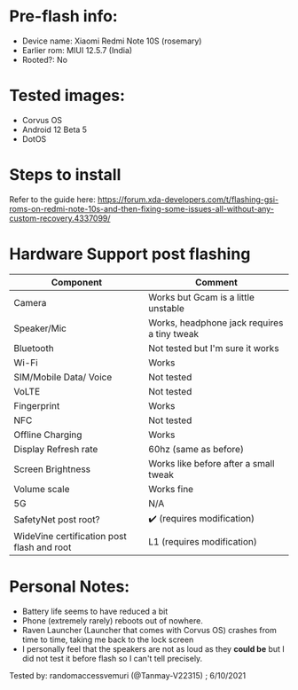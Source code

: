 # Pre-flash info:
- Device name: Xiaomi Redmi Note 10S (rosemary)
- Earlier rom: MIUI 12.5.7 (India)
- Rooted?: No

# Tested images:
- Corvus OS
- Android 12 Beta 5
- DotOS

# Steps to install 
Refer to the guide here: https://forum.xda-developers.com/t/flashing-gsi-roms-on-redmi-note-10s-and-then-fixing-some-issues-all-without-any-custom-recovery.4337099/

# Hardware Support post flashing
| Component | Comment|
|---|---|
|Camera| Works but Gcam is a little unstable |
|Speaker/Mic | Works, headphone jack requires a tiny tweak|
|Bluetooth | Not tested but I'm sure it works|
|Wi-Fi| Works|
|SIM/Mobile Data/ Voice| Not tested|
|VoLTE| Not tested|
|Fingerprint| Works |
|NFC|Not tested|
|Offline Charging| Works|
|Display Refresh rate| 60hz (same as before)|
|Screen Brightness| Works like before after a small tweak|
|Volume scale| Works fine|
|5G|N/A|
|SafetyNet post root?| :heavy_check_mark: (requires modification)|
|WideVine certification post flash and root| L1 (requires modification)|

# Personal Notes:
- Battery life seems to have reduced a bit
- Phone (extremely rarely) reboots out of nowhere.
- Raven Launcher (Launcher that comes with Corvus OS) crashes from time to time, taking me back to the lock screen
- I personally feel that the speakers are not as loud as they **could be** but I did not test it before flash so I can't tell precisely.

Tested by: randomaccessvemuri (@Tanmay-V22315) ; 6/10/2021

